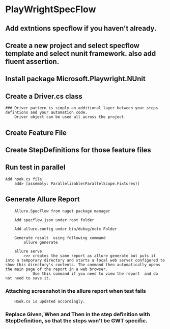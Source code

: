 # PlayWrightSpecFlow

## Add extntions specflow if you haven't already.

## Create a new project and select specflow template and select nunit framework. also add fluent assertion.

## Install package Microsoft.Playwright.NUnit

## Create a Driver.cs class
	### Driver pattern is simply an additional layer between your steps defintions and your automation code.
		Driver object can be used all across the project.

## Create Feature File

## Create StepDefinitions for those feature files

## Run test in parallel
	Add hook.cs file 
		add> [assembly: Parallelizable(ParallelScope.Fixtures)]

##  Generate Allure Report
		Allure.SpecFlow from nuget package manager

		Add specflow.json under root folder

		Add allure.config under bin/debug/netx Folder

		Generate result  using following command
			allure generate

		allure serve
			>>> creates the same report as allure generate but puts it into a temporary directory and starts a local web server configured to show this directory's contents. The command then automatically opens the main page of the report in a web browser.
				Use this command if you need to view the report  and do not need to save it.

### Attaching screenshot in the allure report when test fails
		Hook.cs is updated accordingly.


### Replace Given, When and Then in the step definition with StepDefinition, so that the steps won't be GWT specific.